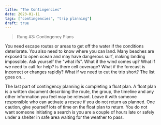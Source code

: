 ```yaml
---
title: "The Contingencies"
date: 2023-01-11
tags: ["contingencies", "trip planning"]
draft: true
---
```


> Rung #3: Contingency Plans

You need escape routes or areas to get off the water if the conditions deteriorate. You also need to know where you can land. Many beaches are exposed to open ocean and may have dangerous surf, making landing impossible. Ask yourself the "what ifs". What if the wind comes up? What if we need to call for help? Is there cell coverage? What if the forecast is incorrect or changes rapidly? What if we need to cut the trip short? The list goes on…

The last part of contingency planning is completing a float plan. A float plan is a written document describing the route, the group, the timeline and any other information you feel may be relevant. Leave it with someone responsible who can activate a rescue if you do not return as planned. One caution, give yourself lots of time on the float plan to return. You do not want someone initiating a search is you are a couple of hours late or safely under a shelter in safe area waiting for the weather to pass.
